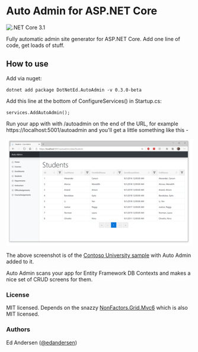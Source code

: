 # Auto Admin for ASP.NET Core

![.NET Core 3.1](https://github.com/edandersen/auto-admin/workflows/.NET%20Core%203.1/badge.svg)

Fully automatic admin site generator for ASP.NET Core. Add one line of code, get loads of stuff.

## How to use

Add via nuget:

```
dotnet add package DotNetEd.AutoAdmin -v 0.3.0-beta
```

Add this line at the bottom of ConfigureServices() in Startup.cs:

```
services.AddAutoAdmin();
```

Run your app with with /autoadmin on the end of the URL, for example https://localhost:5001/autoadmin and you'll get a little something like this -

![Screenshot of auto admin](/docs/screenshot-1.PNG "Auto Admin")

The above screenshot is of the [Contoso University sample](https://github.com/dotnet/AspNetCore.Docs/tree/master/aspnetcore/data/ef-rp/intro/samples/cu30) with Auto Admin added to it.

Auto Admin scans your app for Entity Framework DB Contexts and makes a nice set of CRUD screens for them.

### License

MIT licensed. Depends on the snazzy [NonFactors.Grid.Mvc6](https://github.com/NonFactors/AspNetCore.Grid) which is also MIT licensed.

### Authors

Ed Andersen ([@edandersen](https://twitter.com/edandersen))
